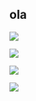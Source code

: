 ## ola

<div>

<img src="https://img.shields.io/badge/HTML5-E34F26?style=for-the-badge&logo=html5&logoColor=white"></img>

<img src="https://img.shields.io/badge/CSS3-1572B6?style=for-the-badge&logo=css3&logoColor=white"></img>

<img src="https://img.shields.io/badge/JavaScript-323330?style=for-the-badge&logo=javascript&logoColor=F7DF1E"></img>

<img src="https://img.shields.io/badge/PHP-777BB4?style=for-the-badge&logo=php&logoColor=white"></img>

</div>
  
